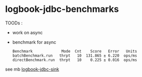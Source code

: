 # logbook-jdbc-benchmarks

<!-- 

in progress 

--> 
 
TOODs :
 - work on async
 - benchmark for async
   
 

       Benchmark             Mode  Cnt    Score   Error   Units
       batchBenchmark.run   thrpt   10  131.865 ± 6.220  ops/ms
       directBenchmark.run  thrpt   10    0.225 ± 0.016  ops/ms


see mb [logbook-jdbc-sink](https://gitlab.com/mt4321138/logbook-jdbc-sink)
